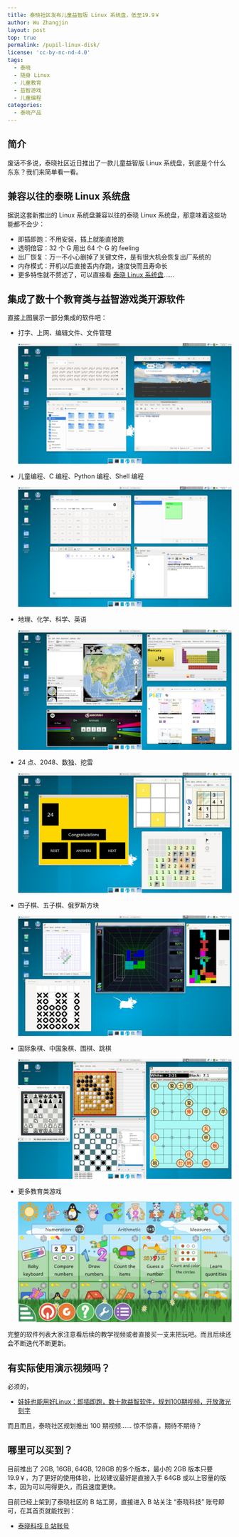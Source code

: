```yaml
---
title: 泰晓社区发布儿童益智版 Linux 系统盘，低至19.9￥
author: Wu Zhangjin
layout: post
top: true
permalink: /pupil-linux-disk/
license: 'cc-by-nc-nd-4.0'
tags:
  - 泰晓
  - 随身 Linux
  - 儿童教育
  - 益智游戏
  - 儿童编程
categories:
  - 泰晓产品
---
```


## 简介

废话不多说，泰晓社区近日推出了一款儿童益智版 Linux 系统盘，到底是个什么东东？我们来简单看一看。

## 兼容以往的泰晓 Linux 系统盘

据说这套新推出的 Linux 系统盘兼容以往的泰晓 Linux 系统盘，那意味着这些功能都不会少：

- 即插即跑：不用安装，插上就能直接跑
- 透明倍容：32 个 G 用出 64 个 G 的 feeling
- 出厂恢复：万一不小心删掉了关键文件，是有很大机会恢复出厂系统的
- 内存模式：开机以后直接丢内存跑，速度快而且寿命长
- 更多特性就不赘述了，可以直接看 [泰晓 Linux 系统盘](https://tinylab.org/linux-lab-disk)……

## 集成了数十个教育类与益智游戏类开源软件

直接上图展示一部分集成的软件吧：

- 打字、上网、编辑文件、文件管理

  ![](/wp-content/uploads/2024/05/pupil-linux-disk/p.jpg)

- 儿童编程、C 编程、Python 编程、Shell 编程

  ![](/wp-content/uploads/2024/05/pupil-linux-disk/j.jpg)

- 地理、化学、科学、英语

  ![](/wp-content/uploads/2024/05/pupil-linux-disk/d.jpg)

- 24 点、2048、数独、挖雷

  ![](/wp-content/uploads/2024/05/pupil-linux-disk/l.jpg)


- 四子棋、五子棋、俄罗斯方块

  ![](/wp-content/uploads/2024/05/pupil-linux-disk/f.jpg)

- 国际象棋、中国象棋、围棋、跳棋

  ![](/wp-content/uploads/2024/05/pupil-linux-disk/g.jpg)

- 更多教育类游戏

  ![](/wp-content/uploads/2024/05/pupil-linux-disk/m.jpg)


完整的软件列表大家注意看后续的教学视频或者直接买一支来把玩吧。而且后续还会不断迭代不断更新。

## 有实际使用演示视频吗？

必须的，

- [娃娃也能用好Linux：即插即跑，数十款益智软件，规划100期视频，开放激光刻字](https://www.bilibili.com/video/BV1sm421u729/)

而且而且，泰晓社区规划推出 100 期视频…… 惊不惊喜，期待不期待？

## 哪里可以买到？

目前推出了 2GB, 16GB, 64GB, 128GB 的多个版本，最小的 2GB 版本只要 19.9￥，为了更好的使用体验，比较建议最好是直接入手 64GB 或以上容量的版本，因为可以用得更久，而且速度更快。

目前已经上架到了泰晓社区的 B 站工房，直接进入 B 站关注 “泰晓科技” 账号即可，在其首页就能找到：

- [泰晓科技 B 站账号](https://space.bilibili.com/687228362)
